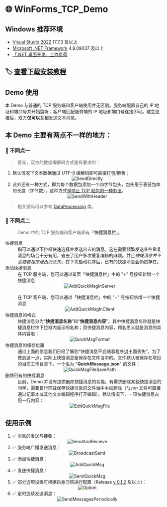 # 🌐 WinForms_TCP_Demo

## Windows 推荐环境

* [Visual Studio 2022](https://visualstudio.microsoft.com/zh-hans/vs/) 17.7.3 及以上
* [Microsoft .NET Framework](https://dotnet.microsoft.com/zh-cn/download/dotnet-framework) 4.8.09037 及以上
* [「.NET 桌面开发」工作负荷](https://learn.microsoft.com/zh-cn/visualstudio/ide/create-csharp-winform-visual-studio?view=vs-2022)

## 🏷️ [查看下载安装教程](./下载安装教程.md)

## Demo 使用

本 Demo 与普通的 TCP 服务端和客户端使用并无区别。服务端配置自己的 IP 地址和端口号并开始监听；客户端匹配服务端的 IP 地址和端口号连接即可。建立连接后，双方**仅可以**互相发送文本消息。

## 本 Demo 主要有两点不一样的地方：

### 📌 不同点一

> 首先，双方的数据编解码方式是有要求的：

1. 默认情况下文本数据通过 UTF-8 编解码即可直接打包/解析；<br><div align="center"><img src="./images/1-SendDirectly.png" alt="SendDirectly"/></div>
2. 此外还有一种方式，即为每个数据包添加一个四字节包头，包头用于表征包体的长度（字节数），这种方式是[防止 TCP 粘包的一种办法](https://zhuanlan.zhihu.com/p/387256713)。<br><div align="center"><img src="./images/2-SendWithHeader.png" alt="SendWithHeader"/></div>

> 相关源码可以参考 [DataProcessing](https://github.com/YMGogre/WinForms_TCP_Demo/blob/master/BLL/DataProcessing.cs) 类。

### 📌 不同点二

> Demo 中的 TCP 服务端和客户端都有「**快捷消息栏**」。

<dl>
    <dt>快捷消息</dt>
    <dd>指可以通过下拉框快速选择并发送出去的消息。这在需要频繁发送某些重复消息的场合十分有用，省去了用户多次重复编辑的麻烦。并且<em>快捷消息并不会随着程序退出而丢失</em>，在下次启动程序后，已有的快捷消息会仍然存在。</dd>
    <dt>添加快捷消息</dt>
    <dd>在 TCP 服务端，您可以通过首页「快捷消息栏」中的 "+" 号按钮新增一个快捷消息<br><div align="center"><img src="./images/3-AddQuickMsgInServer.png" alt="AddQuickMsgInServer"/></div><br>在 TCP 客户端，您可以通过「快捷消息栏」中的 "+" 号按钮新增一个快捷消息<br><div align="center"><img src="./images/4-AddQuickMsgInClient.png" alt="AddQuickMsgInClient"/></div></dd>
    <dt>快捷消息的格式</dt>
    <dd>快捷消息分为“<strong>快捷消息名称</strong>”和“<strong>快捷消息内容</strong>”。其中快捷消息名称就是快捷消息栏中下拉框内显示的名称；而快捷消息内容，顾名思义就是消息的具体内容啦：<br><div align="center"><img src="./images/5-QuickMsgFormat.PNG" alt="QuickMsgFormat"/></div></dd>
    <dt>快捷消息的保存位置</dt>
    <dd>通过上面的信息我们已经了解到“快捷消息不会随着程序退出而丢失”。为了做到这一点，实际上快捷消息是保存在文件当中的。文件默认被保存在项目的当前工作目录下，一个名为 "<strong>QuickMessage.json</strong>" 的文件：<br><div align="center"><img src="./images/6-QuickMsgFileSavePath.PNG" alt="QuickMsgFileSavePath"/></div></dd>
    <dt>删除已有的快捷消息</dt>
    <dd>目前，Demo 并没有提供删除快捷消息的功能。有需求删除某些快捷消息的同学，需要自行前往保存快捷消息的文件当中手动删除（<em>*.json</em> 文件可直接通过记事本或其他文本编辑程序打开编辑）。默认情况下，一项快捷消息占用一行内容：<br><div align="center"><img src="./images/7-EditQuickMsgFile.PNG" alt="EditQuickMsgFile"/></div></dd>
</dl>

## 使用示例

1. ✅ 消息的发送与接收：<br><div align="center"><img src="./images/8-SendAndReceive.gif" alt="SendAndReceive"/></div>
2. ✅ 服务端广播发送消息：<br><div align="center"><img src="./images/9-BroadcastSend.gif" alt="BroadcastSend"/></div>
3. ✅ 添加快捷消息：<br><div align="center"><img src="./images/10-AddQuickMsg.gif" alt="AddQuickMsg"/></div>
4. ✅ 发送快捷消息：<br><div align="center"><img src="./images/11-SendQuickMsg.gif" alt="SendQuickMsg"/></div>
5. ✅ 部分选项设置可根据自身习惯进行配置（Release [v 0.1.2](https://github.com/YMGogre/WinForms_TCP_Demo/releases/tag/0.1.2) 及以上）：<br><div align="center"><img src="./images/12-option.png" alt="Option"/></div>
6. ✅ 定时连续发送消息：<br><div align="center"><img src="./images/13-SendMessagesPeriodically.gif" alt="SendMessagesPeriodically"/></div>